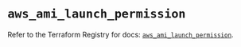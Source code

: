 # `aws_ami_launch_permission`

Refer to the Terraform Registry for docs: [`aws_ami_launch_permission`](https://registry.terraform.io/providers/hashicorp/aws/5.69.0/docs/resources/ami_launch_permission).
